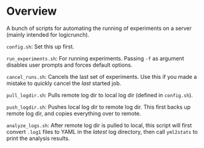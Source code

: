 # Overview

A bunch of scripts for automating the running of experiments on a server (mainly intended for logicrunch).

`config.sh`: Set this up first.

`run_experiments.sh`: For running experiments. Passing `-f` as argument disables user prompts and forces default options.

`cancel_runs.sh`: Cancels the last set of experiments. Use this if you made a mistake to quickly cancel the _last_ started job.

`pull_logdir.sh`: Pulls remote log dir to local log dir (defined in `config.sh`).

`push_logdir.sh`: Pushes local log dir to remote log dir. This first backs up remote log dir, and copies everything over to remote.

`analyze_logs.sh`: After remote log dir is pulled to local, this script will first convert `.log1` files to YAML in the _latest_ log directory, then call `yml2stats` to print the analysis results.